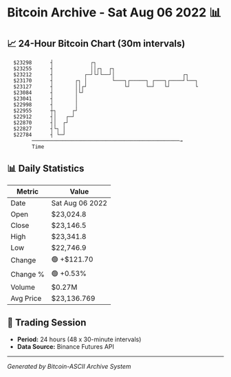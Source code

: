 # Bitcoin Archive - Sat Aug 06 2022 📊

## 📈 24-Hour Bitcoin Chart (30m intervals)

```
  $23298      ┤            ┌┐                                  
  $23255      ┤            ││┌┐  ┌┐                            
  $23212      ┤          ┌─┘└┘└──┘│                      ┌┐    
  $23170      ┤       ┌┐ │        └───┐┌─────┐ ┌───┐┌────┘└──┐ 
  $23127      ┤       ││┌┘            └┘     └─┘   └┘        └ 
  $23084      ┤       │└┘                                      
  $23041      ┤       │                                        
  $22998      ┤       │                                        
  $22955      ┼┐     ┌┘                                        
  $22912      ┤│   ┌─┘                                         
  $22870      ┤│  ┌┘                                           
  $22827      ┤└┐ │                                            
  $22784      ┤ └─┘                                            
        ────────────────────────────────────────────────→
        Time
```

## 📊 Daily Statistics

| Metric | Value |
|--------|-------|
| Date | Sat Aug 06 2022 |
| Open | $23,024.8 |
| Close | $23,146.5 |
| High | $23,341.8 |
| Low | $22,746.9 |
| Change | 🟢 +$121.70 |
| Change % | 🟢 +0.53% |
| Volume | $0.27M |
| Avg Price | $23,136.769 |

## 📅 Trading Session

- **Period:** 24 hours (48 x 30-minute intervals)
- **Data Source:** Binance Futures API

---
*Generated by Bitcoin-ASCII Archive System*
